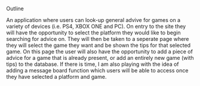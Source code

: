 Outline

An application where users can look-up general advive for games on a variety of devices (i.e. PS4, XBOX ONE and PC). On entry to the site they will have the opportunity to select the platform they would like to begin searching for advice on. They will then be taken to a seperate page where they will select the game they want and be shown the tips for that selected game. On this page the user will also have the opportunity to add a piece of advice for a game that is already present, or add an entirely new game (with tips) to the database. If there is time, I am also playing with the idea of adding a message board function which users will be able to access once they have selected a platform and game.
